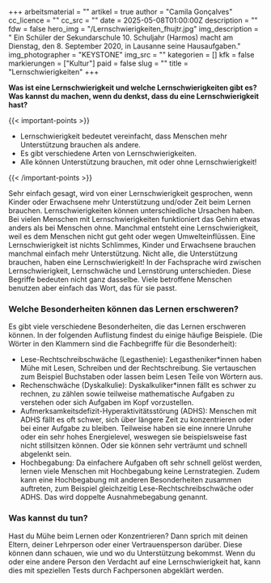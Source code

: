 +++
arbeitsmaterial = ""
artikel = true
author = "Camila Gonçalves"
cc_licence = ""
cc_src = ""
date = 2025-05-08T01:00:00Z
description = ""
fdw = false
hero_img = "/Lernschwierigkeiten_fhujtr.jpg"
img_description = "	Ein Schüler der Sekundarschule 10. Schuljahr (Harmos) macht am Dienstag, den 8. September 2020, in Lausanne seine Hausaufgaben."
img_photographer = "KEYSTONE"
img_src = ""
kategorien = []
kfk = false
markierungen = ["Kultur"]
paid = false
slug = ""
title = "Lernschwierigkeiten"
+++

**Was ist eine Lernschwierigkeit und welche Lernschwierigkeiten gibt es? Was kannst du machen, wenn du denkst, dass du eine Lernschwierigkeit hast?**

{{< important-points >}}

<ul>

<li>Lernschwierigkeit bedeutet vereinfacht, dass Menschen mehr Unterstützung brauchen als andere.
</li>

<li>Es gibt verschiedene Arten von Lernschwierigkeiten.
</li>

<li>Alle können Unterstützung brauchen, mit oder ohne Lernschwierigkeit!
</li>

</ul>

{{< /important-points >}}

Sehr einfach gesagt, wird von einer Lernschwierigkeit gesprochen, wenn Kinder oder Erwachsene mehr Unterstützung und/oder Zeit beim Lernen brauchen. Lernschwierigkeiten können unterschiedliche Ursachen haben. Bei vielen Menschen mit Lernschwierigkeiten funktioniert das Gehirn etwas anders als bei Menschen ohne. Manchmal entsteht eine Lernschwierigkeit, weil es dem Menschen nicht gut geht oder wegen Umwelteinflüssen. Eine Lernschwierigkeit ist nichts Schlimmes, Kinder und Erwachsene brauchen manchmal einfach mehr Unterstützung. Nicht alle, die Unterstützung brauchen, haben eine Lernschwierigkeit! In der Fachsprache wird zwischen Lernschwierigkeit, Lernschwäche und Lernstörung unterschieden. Diese Begriffe bedeuten nicht ganz dasselbe. Viele betroffene Menschen benutzen aber einfach das Wort, das für sie passt. 

### Welche Besonderheiten können das Lernen erschweren?

Es gibt viele verschiedene Besonderheiten, die das Lernen erschweren können. In der folgenden Auflistung findest du einige häufige Beispiele. (Die Wörter in den Klammern sind die Fachbegriffe für die Besonderheit):

- Lese-Rechtschreibschwäche (Legasthenie): Legastheniker*innen haben Mühe mit Lesen, Schreiben und der Rechtschreibung. Sie vertauschen zum Beispiel Buchstaben oder lassen beim Lesen Teile von Wörtern aus. 
- Rechenschwäche (Dyskalkulie): Dyskalkuliker*innen fällt es schwer zu rechnen, zu zählen sowie teilweise mathematische Aufgaben zu verstehen oder sich Aufgaben im Kopf vorzustellen. 
- Aufmerksamkeitsdefizit-Hyperaktivitätsstörung (ADHS): Menschen mit ADHS fällt es oft schwer, sich über längere Zeit zu konzentrieren oder bei einer Aufgabe zu bleiben. Teilweise haben sie eine innere Unruhe oder ein sehr hohes Energielevel, weswegen sie beispielsweise fast nicht stillsitzen können. Oder sie können sehr verträumt und schnell abgelenkt sein. 
- Hochbegabung: Da einfachere Aufgaben oft sehr schnell gelöst werden, lernen viele Menschen mit Hochbegabung keine Lernstrategien. Zudem kann eine Hochbegabung mit anderen Besonderheiten zusammen auftreten, zum Beispiel gleichzeitig Lese-Rechtschreibschwäche oder ADHS. Das wird doppelte Ausnahmebegabung genannt.

### Was kannst du tun?

Hast du Mühe beim Lernen oder Konzentrieren? Dann sprich mit deinen Eltern, deiner Lehrperson oder einer Vertrauensperson darüber. Diese können dann schauen, wie und wo du Unterstützung bekommst. Wenn du oder eine andere Person den Verdacht auf eine Lernschwierigkeit hat, kann dies mit speziellen Tests durch Fachpersonen abgeklärt werden.

